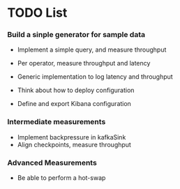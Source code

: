 # TODO List

### Build a sinple generator for sample data
- Implement a simple query, and measure throughput
- Per operator, measure throughput and latency
- Generic implementation to log latency and throughput


- Think about how to deploy configuration

- Define and export Kibana configuration


### Intermediate measurements

- Implement backpressure in kafkaSink
- Align checkpoints, measure throughput




### Advanced Measurements
- Be able to perform a hot-swap